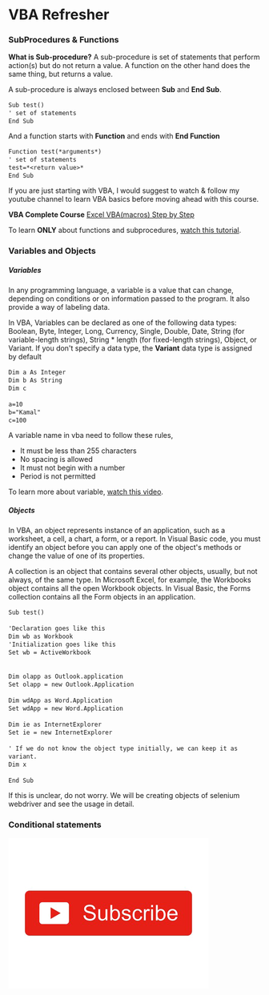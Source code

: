 # VBA Refresher

### SubProcedures & Functions

**What is Sub-procedure?**
A sub-procedure is set of statements that perform action(s) but do not return a value. A function on the other hand does the same thing, but returns a value.

A sub-procedure is always enclosed between **Sub** and **End Sub**.

```
Sub test()
' set of statements
End Sub
```

And a function starts with **Function** and ends with **End Function**

```
Function test(*arguments*)
' set of statements
test=*<return value>*
End Sub
```

If you are just starting with VBA, I would suggest to watch & follow my youtube channel to learn VBA basics before moving ahead with this course.


**VBA Complete Course** [Excel VBA(macros) Step by Step](https://www.youtube.com/watch?v=hPrfOYBDGs8&list=PL1R_HJw0CDYIXDfzAR_fVUPfiB35okm93)

To learn **ONLY** about functions and subprocedures, [watch this tutorial](PL1R_HJw0CDYIXDfzAR_fVUPfiB35okm93).



### Variables and Objects


##### Variables

In any programming language, a variable is a value that can change, depending on conditions or on information passed to the program. It also provide a way of labeling data.

In VBA, Variables can be declared as one of the following data types: Boolean, Byte, Integer, Long, Currency, Single, Double, Date, String (for variable-length strings), String * length (for fixed-length strings), Object, or Variant. If you don't specify a data type, the **Variant** data type is assigned by default


```
Dim a As Integer
Dim b As String
Dim c

a=10
b="Kamal"
c=100
```
A variable name in vba need to follow these rules,

- It must be less than 255 characters
- No spacing is allowed
- It must not begin with a number
- Period is not permitted

To learn more about variable, [watch this video](https://www.youtube.com/watch?v=33JmyY83IpA&list=PL1R_HJw0CDYIXDfzAR_fVUPfiB35okm93&index=3).


##### Objects

In VBA, an object represents instance of an application, such as a worksheet, a cell, a chart, a form, or a report. In Visual Basic code, you must identify an object before you can apply one of the object's methods or change the value of one of its properties.

A collection is an object that contains several other objects, usually, but not always, of the same type. In Microsoft Excel, for example, the Workbooks object contains all the open Workbook objects. In Visual Basic, the Forms collection contains all the Form objects in an application.

```
Sub test()

'Declaration goes like this
Dim wb as Workbook
'Initialization goes like this
Set wb = ActiveWorkbook


Dim olapp as Outlook.application
Set olapp = new Outlook.Application

Dim wdApp as Word.Application
Set wdApp = new Word.Application

Dim ie as InternetExplorer
Set ie = new InternetExplorer

' If we do not know the object type initially, we can keep it as variant.
Dim x

End Sub
```

If this is unclear, do not worry. We will be creating objects of selenium webdriver and see the usage in detail.


### Conditional statements


<a href="https://www.youtube.com/c/xtremeexcel?sub_confirmation=1"><img src="https://github.com/kamalgirdher/WebScraping_using_Excel/blob/main/images/subscribe.png"></a>
